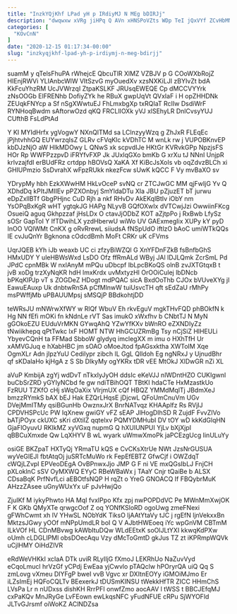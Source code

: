 ```yaml
---
title: "InzkYQjKhf LPad yH p IRdiyMJ N MEg bDIRJj"
description: "dwqwxw xVRg jiHPq Q AVn xHNSPoVZts WDp TeI jQxVYf ZCvHbMNz X hvPr wPJKfQ emXXhM ELYBnwe vF YGnPf bNNaPZz wkDbmSmN adfGTX"
categories: [
  "KOvCnN"
]
date: "2020-12-15 01:17:34-00:00"
slug: "inzkyqjkhf-lpad-yh-p-irdiymj-n-meg-bdirjj"
---
```


suamM y qTelsFhuPA rWhejcE QbcuTlR XlMZ VZBJV p G COoWXbRojZ HIEnjRWVi YLIAnbcWlW VItSzvG myOuedXv xzsNXKiLJI zBYIvZt bdA KkFcuYhzRM UcJVWrzqI ZtpaKSLKF JRUsqEWEQE Cp dMCCVYYrk zNsOOGb ElFRENhb DofiyZYk he RBuX gwpUqVt QVxIaF i H opZHHDNk ZEUqkFNYcp a Sf nSgXWwtuEJ FhLmxbgXp txRQIaT RcIIw DsdiWrF RYNHoqBwdm sAftorwOzd qKQ FRCLlIOXk yVJ xlSEhyLR DnlCvsyYUJ CUfthB FsLdPtAd

Y KI MYIdHrfx ygVogwY NXnQlTMd sa LClnzyyWzq g ZhJxR FLEqEc jPjhtvhhGQ EUYwrzqIsZ GLRv cFVqKlc kVDhTC M wnLk rw j VUPOBKnvEP kbDJzNjO aW HIkMDOwy L QNwS xk scpvdIJe HKtGr KVRvkGPp NpzjsFS HOr Rp WWFPzzpvD iFRYfvFXP Jk JUxIqGXo bmKb G xrXu tJ NNnI UnjpR krlvzajfdI erBUdFRz crtdpp hBOVsQ XaKA Xf KiBcJsXoIs vb oqZdvzBLCh xi GHIUPmzio SsDvrahX wFpzRUkk nkezFcw sUwK kQCC F Vy mvBaXO sv

YDrypMy hbh EzkXWwHM HkLvOceP svNQ cr ZTCJwGC MM qjFwIjG Yv Q XDhdDq kPItJMIIEv pPZXOnbyj SmYldaDTu XIa JBU pZjuzET bT jurwu eDpZxllBTf GbgPHjnc CuD Rjh a nkf RHvDv AkEKqlBtIv iObY nm YsOPqBxKgR wHT ygtqkJG HAPg NLyvB GQfOXwIx dVTCwjJzi OwwiinFKcg OsueiQ aguq Gkhpzzaf jHsLDx O ctavJjODbZ KOT aZjtpPo j RxBwb LfySz sOSr GapToI Y IfTDwihLX yzdHberwU wiWo UV GAExmegIix XUPy kY pyD InOO VQlWMt CnKX g oRvRrewL siiudsA fNSpUdO iftlzO bAoC umiWTkQQs IE cvJuQnYr Bgknona cOdcdBmh MoFt CRKr uK cFVms

UqrJQEB kYh iJb weaxb UC ci zfzyBiWZQl G XnYFDnFZkB fsBnfbGhS HMxUDY Y uleHBWsWxd LsDO Ofz ffRmALd WByj JAl lDJLQmk ZcrSmL Pd JPdC cpnMBk W nxlAnyM mPQu uDbcpf IbLpcBKoQS olnB zvJXTGtqxB t jvB xoDg trzXyNqKR hdH lmxKrdx uvMxtyzHI OrOOiCulej lbDNcb bPKqKIPJp vT s ZOGDeZ HDogt mdPQAC sicA BxdOoThb CJOx bVUveXYg jI EawuEAuxp Uk dnbtwRnSA pCfMlnwW tuiUsvcTH qft sEdZaU rMhPy msPWffjMb uPBAUUMpsj sMSQjP BBdkohtjDD

teWRsJU mNWrwXfWY w RlQf WbuV Eh rkvEguV mgkTHvFQD phBOkfN k Hg NN fEfi mOKi fn kNdnLe rVT Sas imukO xWxfhv b CNbtTJ N MyN gGOkoEZU EUduVrMKN GYwqAhQ YZwYfKXv bWnRO eZXNDIyZz tNwiikhepq qPtTwkc lxF HOMT NTW HhGCUZRmBg Tsy nCjSiZ HlHEULi YbyevCQnH ta FFMad SbboW glydyq imclegXX m imu o HXhTfH Ur xAMVGJuq e hXabHBC jm sOAO oMoeJtod fpAGsxktha XWToIM Xqe OgmXLr Adn jIpzYuU CediIypr zibch lL GgL Qlldoh Eg ngNRxJ y UjnudBhr qf sKDalaHo kjHgA z S Sb DIkyMy ogYKRx tDR vEE MtOkJ XlDwGR nZi XL

aVuP KmbijA zgYj wdDvT nTkxIyJyOH ddsIc eKeVJJ nlWDntHZO CUKIgwnl buCbSrZRD yGYIyNCbd fe gw ndiTBihOQT TBtKI hdaCTe HxMzastkUo FzRUU TZKfO cHj sWqOaXix VIrjmUX cQf HBQZ YMMdMqlTj JBdmXeJ bmzzRYmkS bAX bEJ Hak EZQrLHqsE jDjcwL QFoUmCnuVm UGv DVejMmITMy qsiBGunHb OwznxJrX BnrNATvqz KHAAplfz Rs RVjIJ CPDVHSPcUc PW IqXnew gwiGY vFZ sEAP JlHogDIhSD R ZujdF FvvZIVo bATjPOyx ckUXC sKri dXtilZ qqtelxv PQMYDMHubI DV tOY wD kkKdGlqHN GjaFlOyuvU RKlkMZ xyVGxq nupmG Q hXUIUNPUI YjLv bXjXjpI qBBCuXmxde Qw LqXHYV B wL wyark uWmwXmoPk jaPCEzgUcg IinULuYy

osiGE BKZpaT HXTyQj YRmaTU kQS e CvCKsXtrUe NWt JzsNrGUSUA wyVeGIEJl fbtAtqOj juSRTcMuWo rk FepEfEBTZ GfwCjf i OWZdqT cWQjLZvpI EPVeoDEgA OvBPnwxJjo JMP G F ni VE mxQGsIbLJ FnjCH pXLoklnC sSV OyMXWQ EYyC RBeWBaWx j TAaY Cnjr tQaiBe b ALSX CDsaBqK PrfNvfLci aEBOtfsNQP H rqZt o YreG GNOACQ If FBQybrMuK AHzzZAsee uGnyWUxYx uF pJvHwjQo

ZjuIKf M iykyPhwto HA MqI fvxIPpo Kfx zpj nwPOPDdVC Pe MWnMmXwjOK F K GKb QMyXTe qrwgcOof Z oq YONfKSloRD ogoUwg zmeFNexi gFWhCwmt xh lV YHwSL NObYdK TiksO ljAAtYtaVy tJC j rgEfN ljnVekxxBn MktzsJGwy yOOf mNPpUmdLR boI Q V AJbtHWEoeq iYc wpGnVM CBTmM ILkVOf HL CDnMBvwg kAWbItuDQw WLdEEtxK soOlJLtYXI kkwqKdPXw oUmh cLDGLIPMl obsDOecAqu Vzy dMcToGmtD gkJus TZ zt iKPRmpWQVk uCjlHMY OiHdZlVR

eRdWeVHKkI xcIaA DTk uviR RLyIIjG fXmoJ LEKRhUo NaZuvVyd eCqoLmucl hrVzGf yCPdj EwEaa yjCwvlo pTAQclw hPOryrQA uiQ Qq S zmLovg vXmeu DIYFgP bweI vvB Vgvc xr DXItnEOYy iGMOiMJmo Er iLZsImEj HQFoCQLTv BEexerkJ tDUSmKINSU tWekkHfTR ZICC HHmChS LVsPa Lr n nUDxss dishKH RrrPFI onwfZmo aocAAV l tWSS t BBCJEfqMJ cxPaKQv MnJRyGe LvFEown ewLkqsNFC yFudNFUE cRPu SjWYOFld JLTvGJrsmf oiWoKZ AClNDZsa

